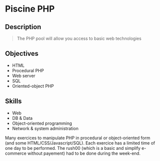# Piscine PHP

## Description
>The PHP pool will allow you access to basic web technologies

## Objectives
* HTML
* Procedural PHP
* Web server
* SQL
* Oriented-object PHP

## Skills
* Web
* DB & Data
* Object-oriented programming
* Network & system administration

Many exercices to manipulate PHP in procedural or object-oriented form (and some HTML/CSS/Javascript/SQL). Each exercice has a limited time of one day to be performed. The rush00 (which is a basic and simplify e-commerce without payement) had to be done during the week-end.
